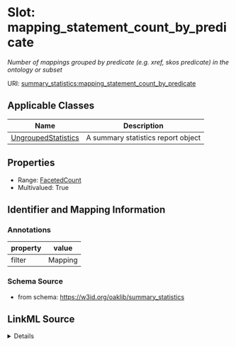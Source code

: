 # Slot: mapping_statement_count_by_predicate
_Number of mappings grouped by predicate (e.g. xref, skos predicate) in the ontology or subset_


URI: [summary_statistics:mapping_statement_count_by_predicate](https://w3id.org/oaklib/summary_statistics.mapping_statement_count_by_predicate)



<!-- no inheritance hierarchy -->




## Applicable Classes

| Name | Description |
| --- | --- |
[UngroupedStatistics](UngroupedStatistics.md) | A summary statistics report object






## Properties

* Range: [FacetedCount](FacetedCount.md)
* Multivalued: True








## Identifier and Mapping Information





### Annotations

| property | value |
| --- | --- |
| filter | Mapping || facet | Predicate |



### Schema Source


* from schema: https://w3id.org/oaklib/summary_statistics




## LinkML Source

<details>
```yaml
name: mapping_statement_count_by_predicate
annotations:
  filter:
    tag: filter
    value: Mapping
  facet:
    tag: facet
    value: Predicate
description: Number of mappings grouped by predicate (e.g. xref, skos predicate) in
  the ontology or subset
from_schema: https://w3id.org/oaklib/summary_statistics
rank: 1000
multivalued: true
alias: mapping_statement_count_by_predicate
owner: UngroupedStatistics
domain_of:
- UngroupedStatistics
slot_group: metadata_statistic_group
range: FacetedCount
inlined: true

```
</details>